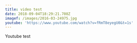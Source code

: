 ```yaml
---
title: video test
date: 2018-09-04T18:29:21.708Z
imagef: /images/2016-03-24975.jpg
youtube: 'https://www.youtube.com/watch?v=fRmT8eyegU0&t=1s'
---
```

Youtube test
